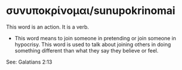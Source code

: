 # συνυποκρίνομαι/sunupokrinomai
This word is an action. It is a verb.

* This word means to join someone in pretending or join someone in hypocrisy. This word is used to talk about joining others in doing something different than what they say they believe or feel.

See: Galatians 2:13
